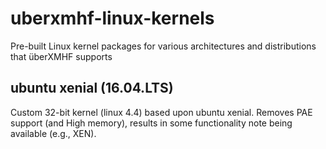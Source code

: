# uberxmhf-linux-kernels
Pre-built Linux kernel packages for various architectures and distributions that überXMHF supports

## ubuntu xenial (16.04.LTS)
Custom 32-bit kernel (linux 4.4) based upon ubuntu xenial. Removes PAE support (and High memory), results in some functionality note being available (e.g., XEN).

